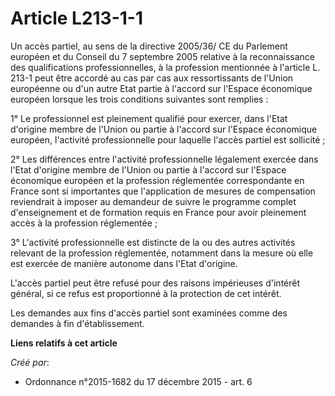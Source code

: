 # Article L213-1-1

Un accès partiel, au sens de la directive 2005/36/ CE du Parlement européen et du Conseil du 7 septembre 2005 relative à la
reconnaissance des qualifications professionnelles, à la profession mentionnée à l'article L. 213-1 peut être accordé au cas
par cas aux ressortissants de l'Union européenne ou d'un autre Etat partie à l'accord sur l'Espace économique européen
lorsque les trois conditions suivantes sont remplies : 

1° Le professionnel est pleinement qualifié pour exercer, dans l'Etat d'origine membre de l'Union ou partie à l'accord sur
l'Espace économique européen, l'activité professionnelle pour laquelle l'accès partiel est sollicité ; 

2° Les différences entre l'activité professionnelle légalement exercée dans l'Etat d'origine membre de l'Union ou partie à
l'accord sur l'Espace économique européen et la profession réglementée correspondante en France sont si importantes que
l'application de mesures de compensation reviendrait à imposer au demandeur de suivre le programme complet d'enseignement et
de formation requis en France pour avoir pleinement accès à la profession réglementée ; 

3° L'activité professionnelle est distincte de la ou des autres activités relevant de la profession réglementée, notamment
dans la mesure où elle est exercée de manière autonome dans l'Etat d'origine. 

L'accès partiel peut être refusé pour des raisons impérieuses d'intérêt général, si ce refus est proportionné à la protection
de cet intérêt. 

Les demandes aux fins d'accès partiel sont examinées comme des demandes à fin d'établissement.

**Liens relatifs à cet article**

_Créé par_:

  - Ordonnance n°2015-1682 du 17 décembre 2015 - art. 6
